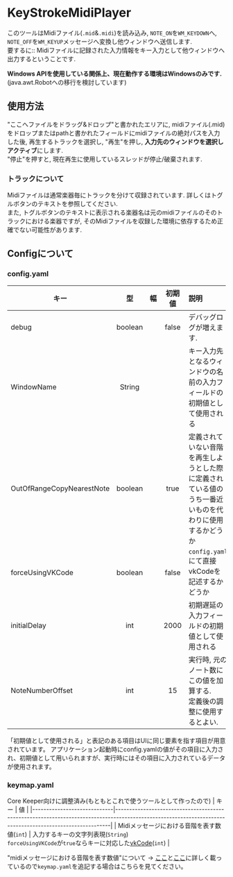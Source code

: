 # KeyStrokeMidiPlayer
このツールはMidiファイル(`.mid`&`.midi`)を読み込み, `NOTE_ON`を`WM_KEYDOWN`へ, `NOTE_OFF`を`WM_KEYUP`メッセージへ変換し他ウィンドウへ送信します. <br/>
要するに:: Midiファイルに記録された入力情報をキー入力として他ウィンドウへ出力するということです.

**Windows APIを使用している関係上、現在動作する環境はWindowsのみです.** (java.awt.Robotへの移行を検討しています)

## 使用方法
"ここへファイルをドラッグ&ドロップ"と書かれたエリアに, midiファイル(.mid)をドロップまたはpathと書かれたフィールドにmidiファイルの絶対パスを入力した後,
再生するトラックを選択し, "再生"を押し, **入力先のウィンドウを選択しアクティブ**にします. <br/>
"停止"を押すと, 現在再生に使用しているスレッドが停止/破棄されます.

### トラックについて
Midiファイルは通常楽器毎にトラックを分けて収録されています. 詳しくはトグルボタンのテキストを参照してください. <br/>
また, トグルボタンのテキストに表示される楽器名は元のmidiファイルのそのトラックにおける楽器ですが, そのMidiファイルを収録した環境に依存するため正確でない可能性があります.

## Configについて
### config.yaml

| キー                        |    型    | 幅     |  初期値  | 説明                                                                                      |
|---------------------------|:-------:|-------|:-----:|:------------------------------------------------------------------------------------------------|
| debug                     | boolean |       | false | デバッグログが増えます.                                                                          |
| WindowName                | String  |       |       | キー入力先となるウィンドウの名前の入力フィールドの初期値として使用される                             |
| OutOfRangeCopyNearestNote | boolean |       | true  | 定義されていない音階を再生しようとした際に定義されている値のうち一番近いものを代わりに使用するかどうか |
| forceUsingVKCode          | boolean |       | false | `config.yaml`にて直接vkCodeを記述するかどうか                                                     |
| initialDelay              |   int   |       | 2000  | 初期遅延の入力フィールドの初期値として使用される                                                    |
| NoteNumberOffset          |   int   |       |  15   | 実行時, 元のノート数にこの値を加算する.<br/> 定義後の調整に使用するとよい.              |

「初期値として使用される」と表記のある項目はUIに同じ要素を指す項目が用意されています。
アプリケーション起動時にconfig.yamlの値がその項目に入力され、初期値として用いられますが、実行時にはその項目に入力されているデータが使用されます。

### keymap.yaml
Core Keeper向けに調整済み(もともとこれで使うツールとして作ったので)
| キー                          | 値                                                                                                                                                        |
|-----------------------------|----------------------------------------------------------------------------------------------------------------------------------------------------------|
| Midiメッセージにおける音階を表す数値(`int`) | 入力するキーの文字列表現(`String`)<br/>`forceUsingVKCode`が`true`ならキーに対応した[vkCode](https://learn.microsoft.com/ja-jp/windows/win32/inputdev/virtual-key-codes)(`int`) |

"midiメッセージにおける音階を表す数値"について -> [ここ](https://tomari.org/main/java/oto.html)と[ここ](https://www.asahi-net.or.jp/~hb9t-ktd/music/Japan/Research/DTM/freq_map.html)に詳しく載っているので`keymap.yaml`を追記する場合はこちらを見てください。
